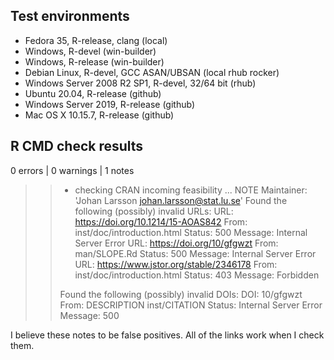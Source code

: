 ## Test environments

* Fedora 35, R-release, clang (local)
* Windows, R-devel (win-builder)
* Windows, R-release (win-builder)
* Debian Linux, R-devel, GCC ASAN/UBSAN (local rhub rocker) 
* Windows Server 2008 R2 SP1, R-devel, 32/64 bit (rhub)
* Ubuntu 20.04, R-release (github)
* Windows Server 2019, R-release (github)
* Mac OS X 10.15.7, R-release (github)

## R CMD check results

0 errors | 0 warnings | 1 notes

>> * checking CRAN incoming feasibility ... NOTE
>> Maintainer: 'Johan Larsson <johan.larsson@stat.lu.se>'
>> Found the following (possibly) invalid URLs:
>>   URL: https://doi.org/10.1214/15-AOAS842
>>     From: inst/doc/introduction.html
>>     Status: 500
>>     Message: Internal Server Error
>>   URL: https://doi.org/10/gfgwzt
>>     From: man/SLOPE.Rd
>>     Status: 500
>>     Message: Internal Server Error
>>   URL: https://www.jstor.org/stable/2346178
>>     From: inst/doc/introduction.html
>>     Status: 403
>>     Message: Forbidden
>> 
>> Found the following (possibly) invalid DOIs:
>>   DOI: 10/gfgwzt
>>     From: DESCRIPTION
>>           inst/CITATION
>>     Status: Internal Server Error
>>     Message: 500

I believe these notes to be false positives. All of the links work when I
check them.
